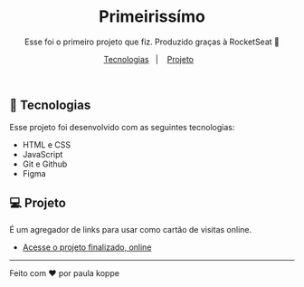 <h1 align="center"> Primeirissímo </h1>

<p align="center">
Esse foi o primeiro projeto que fiz.  
Produzido graças à RocketSeat 🚀
</p>

<p align="center">
  <a href="#-tecnologias">Tecnologias</a>&nbsp;&nbsp;&nbsp;|&nbsp;&nbsp;&nbsp;
  <a href="#-projeto">Projeto</a>&nbsp;&nbsp;&nbsp;
</p>
<br>

## 🚀 Tecnologias

Esse projeto foi desenvolvido com as seguintes tecnologias:

- HTML e CSS
- JavaScript
- Git e Github
- Figma

## 💻 Projeto

É um agregador de links para usar como cartão de visitas online.

- [Acesse o projeto finalizado, online](https://paulakoppe.github.io/primeiroprojeto/)

---

Feito com ♥ por paula koppe
